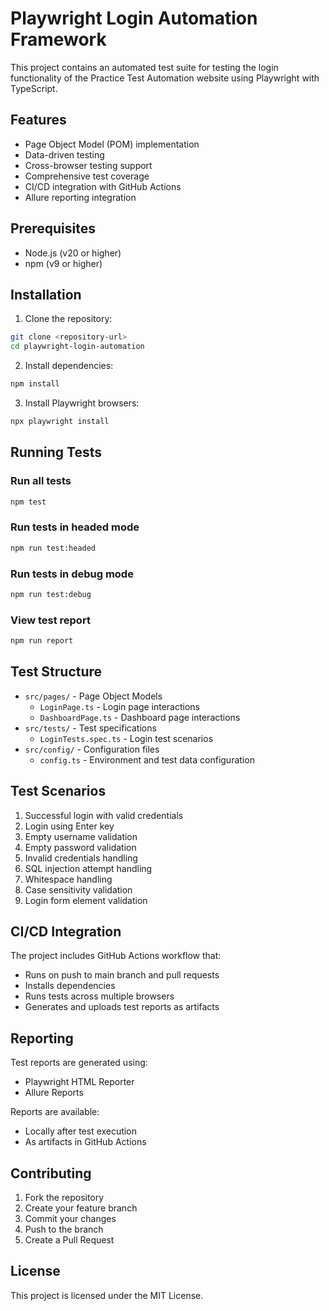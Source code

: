 # Playwright Login Automation Framework

This project contains an automated test suite for testing the login functionality of the Practice Test Automation website using Playwright with TypeScript.

## Features

- Page Object Model (POM) implementation
- Data-driven testing
- Cross-browser testing support
- Comprehensive test coverage
- CI/CD integration with GitHub Actions
- Allure reporting integration

## Prerequisites

- Node.js (v20 or higher)
- npm (v9 or higher)

## Installation

1. Clone the repository:
```bash
git clone <repository-url>
cd playwright-login-automation
```

2. Install dependencies:
```bash
npm install
```

3. Install Playwright browsers:
```bash
npx playwright install
```

## Running Tests

### Run all tests
```bash
npm test
```

### Run tests in headed mode
```bash
npm run test:headed
```

### Run tests in debug mode
```bash
npm run test:debug
```

### View test report
```bash
npm run report
```

## Test Structure

- `src/pages/` - Page Object Models
  - `LoginPage.ts` - Login page interactions
  - `DashboardPage.ts` - Dashboard page interactions
- `src/tests/` - Test specifications
  - `LoginTests.spec.ts` - Login test scenarios
- `src/config/` - Configuration files
  - `config.ts` - Environment and test data configuration

## Test Scenarios

1. Successful login with valid credentials
2. Login using Enter key
3. Empty username validation
4. Empty password validation
5. Invalid credentials handling
6. SQL injection attempt handling
7. Whitespace handling
8. Case sensitivity validation
9. Login form element validation

## CI/CD Integration

The project includes GitHub Actions workflow that:
- Runs on push to main branch and pull requests
- Installs dependencies
- Runs tests across multiple browsers
- Generates and uploads test reports as artifacts

## Reporting

Test reports are generated using:
- Playwright HTML Reporter
- Allure Reports

Reports are available:
- Locally after test execution
- As artifacts in GitHub Actions

## Contributing

1. Fork the repository
2. Create your feature branch
3. Commit your changes
4. Push to the branch
5. Create a Pull Request

## License

This project is licensed under the MIT License. 